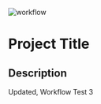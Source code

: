 ![workflow](https://github.com/40545647/sem/actions/workflows/master.yml/badge.svg)

# Project Title

## Description

Updated, Workflow Test 3